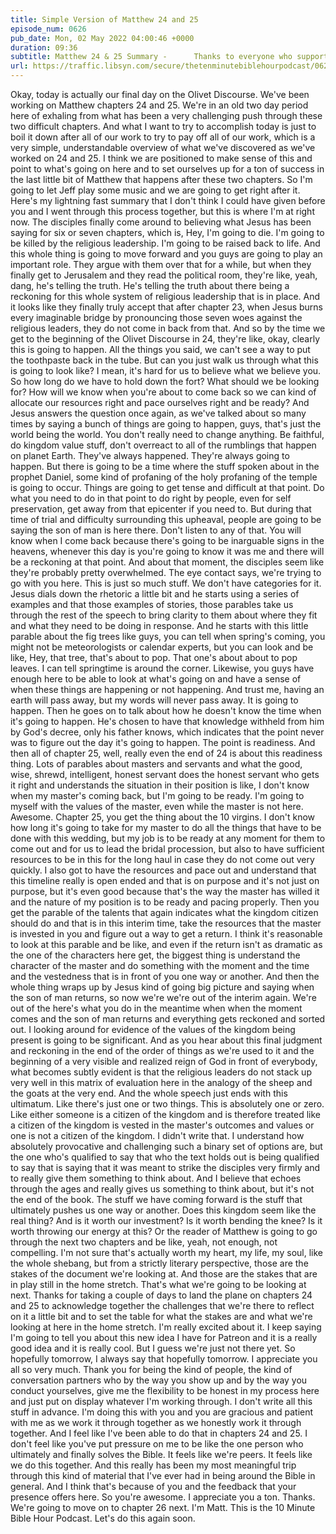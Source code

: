 ```yaml
---
title: Simple Version of Matthew 24 and 25
episode_num: 0626
pub_date: Mon, 02 May 2022 04:00:46 +0000
duration: 09:36
subtitle: Matthew 24 & 25 Summary -      Thanks to everyone who supports TMBH at  You're the reason we can all do this together!  Music written and performed by .
url: https://traffic.libsyn.com/secure/thetenminutebiblehourpodcast/0626_-_Simple_Version_of_Matthew_24_and_25.mp3
---
```


 Okay, today is actually our final day on the Olivet Discourse. We've been working on Matthew chapters 24 and 25. We're in an old two day period here of exhaling from what has been a very challenging push through these two difficult chapters. And what I want to try to accomplish today is just to boil it down after all of our work to try to pay off all of our work, which is a very simple, understandable overview of what we've discovered as we've worked on 24 and 25. I think we are positioned to make sense of this and point to what's going on here and to set ourselves up for a ton of success in the last little bit of Matthew that happens after these two chapters. So I'm going to let Jeff play some music and we are going to get right after it. Here's my lightning fast summary that I don't think I could have given before you and I went through this process together, but this is where I'm at right now. The disciples finally come around to believing what Jesus has been saying for six or seven chapters, which is, Hey, I'm going to die. I'm going to be killed by the religious leadership. I'm going to be raised back to life. And this whole thing is going to move forward and you guys are going to play an important role. They argue with them over that for a while, but when they finally get to Jerusalem and they read the political room, they're like, yeah, dang, he's telling the truth. He's telling the truth about there being a reckoning for this whole system of religious leadership that is in place. And it looks like they finally truly accept that after chapter 23, when Jesus burns every imaginable bridge by pronouncing those seven woes against the religious leaders, they do not come in back from that. And so by the time we get to the beginning of the Olivet Discourse in 24, they're like, okay, clearly this is going to happen. All the things you said, we can't see a way to put the toothpaste back in the tube. But can you just walk us through what this is going to look like? I mean, it's hard for us to believe what we believe you. So how long do we have to hold down the fort? What should we be looking for? How will we know when you're about to come back so we can kind of allocate our resources right and pace ourselves right and be ready? And Jesus answers the question once again, as we've talked about so many times by saying a bunch of things are going to happen, guys, that's just the world being the world. You don't really need to change anything. Be faithful, do kingdom value stuff, don't overreact to all of the rumblings that happen on planet Earth. They've always happened. They're always going to happen. But there is going to be a time where the stuff spoken about in the prophet Daniel, some kind of profaning of the holy profaning of the temple is going to occur. Things are going to get tense and difficult at that point. Do what you need to do in that point to do right by people, even for self preservation, get away from that epicenter if you need to. But during that time of trial and difficulty surrounding this upheaval, people are going to be saying the son of man is here there. Don't listen to any of that. You will know when I come back because there's going to be inarguable signs in the heavens, whenever this day is you're going to know it was me and there will be a reckoning at that point. And about that moment, the disciples seem like they're probably pretty overwhelmed. The eye contact says, we're trying to go with you here. This is just so much stuff. We don't have categories for it. Jesus dials down the rhetoric a little bit and he starts using a series of examples and that those examples of stories, those parables take us through the rest of the speech to bring clarity to them about where they fit and what they need to be doing in response. And he starts with this little parable about the fig trees like guys, you can tell when spring's coming, you might not be meteorologists or calendar experts, but you can look and be like, Hey, that tree, that's about to pop. That one's about about to pop leaves. I can tell springtime is around the corner. Likewise, you guys have enough here to be able to look at what's going on and have a sense of when these things are happening or not happening. And trust me, having an earth will pass away, but my words will never pass away. It is going to happen. Then he goes on to talk about how he doesn't know the time when it's going to happen. He's chosen to have that knowledge withheld from him by God's decree, only his father knows, which indicates that the point never was to figure out the day it's going to happen. The point is readiness. And then all of chapter 25, well, really even the end of 24 is about this readiness thing. Lots of parables about masters and servants and what the good, wise, shrewd, intelligent, honest servant does the honest servant who gets it right and understands the situation in their position is like, I don't know when my master's coming back, but I'm going to be ready. I'm going to myself with the values of the master, even while the master is not here. Awesome. Chapter 25, you get the thing about the 10 virgins. I don't know how long it's going to take for my master to do all the things that have to be done with this wedding, but my job is to be ready at any moment for them to come out and for us to lead the bridal procession, but also to have sufficient resources to be in this for the long haul in case they do not come out very quickly. I also got to have the resources and pace out and understand that this timeline really is open ended and that is on purpose and it's not just on purpose, but it's even good because that's the way the master has willed it and the nature of my position is to be ready and pacing properly. Then you get the parable of the talents that again indicates what the kingdom citizen should do and that is in this interim time, take the resources that the master is invested in you and figure out a way to get a return. I think it's reasonable to look at this parable and be like, and even if the return isn't as dramatic as the one of the characters here get, the biggest thing is understand the character of the master and do something with the moment and the time and the vestedness that is in front of you one way or another. And then the whole thing wraps up by Jesus kind of going big picture and saying when the son of man returns, so now we're we're out of the interim again. We're out of the here's what you do in the meantime when when the moment comes and the son of man returns and everything gets reckoned and sorted out. I looking around for evidence of the values of the kingdom being present is going to be significant. And as you hear about this final judgment and reckoning in the end of the order of things as we're used to it and the beginning of a very visible and realized reign of God in front of everybody, what becomes subtly evident is that the religious leaders do not stack up very well in this matrix of evaluation here in the analogy of the sheep and the goats at the very end. And the whole speech just ends with this ultimatum. Like there's just one or two things. This is absolutely one or zero. Like either someone is a citizen of the kingdom and is therefore treated like a citizen of the kingdom is vested in the master's outcomes and values or one is not a citizen of the kingdom. I didn't write that. I understand how absolutely provocative and challenging such a binary set of options are, but the one who's qualified to say that who the text holds out is being qualified to say that is saying that it was meant to strike the disciples very firmly and to really give them something to think about. And I believe that echoes through the ages and really gives us something to think about, but it's not the end of the book. The stuff we have coming forward is the stuff that ultimately pushes us one way or another. Does this kingdom seem like the real thing? And is it worth our investment? Is it worth bending the knee? Is it worth throwing our energy at this? Or the reader of Matthew is going to go through the next two chapters and be like, yeah, not enough, not compelling. I'm not sure that's actually worth my heart, my life, my soul, like the whole shebang, but from a strictly literary perspective, those are the stakes of the document we're looking at. And those are the stakes that are in play still in the home stretch. That's what we're going to be looking at next. Thanks for taking a couple of days to land the plane on chapters 24 and 25 to acknowledge together the challenges that we're there to reflect on it a little bit and to set the table for what the stakes are and what we're looking at here in the home stretch. I'm really excited about it. I keep saying I'm going to tell you about this new idea I have for Patreon and it is a really good idea and it is really cool. But I guess we're just not there yet. So hopefully tomorrow, I always say that hopefully tomorrow. I appreciate you all so very much. Thank you for being the kind of people, the kind of conversation partners who by the way you show up and by the way you conduct yourselves, give me the flexibility to be honest in my process here and just put on display whatever I'm working through. I don't write all this stuff in advance. I'm doing this with you and you are gracious and patient with me as we work it through together as we honestly work it through together. And I feel like I've been able to do that in chapters 24 and 25. I don't feel like you've put pressure on me to be like the one person who ultimately and finally solves the Bible. It feels like we're peers. It feels like we do this together. And this really has been my most meaningful trip through this kind of material that I've ever had in being around the Bible in general. And I think that's because of you and the feedback that your presence offers here. So you're awesome. I appreciate you a ton. Thanks. We're going to move on to chapter 26 next. I'm Matt. This is the 10 Minute Bible Hour Podcast. Let's do this again soon.